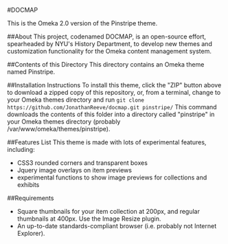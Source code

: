 #DOCMAP

This is the Omeka 2.0 version of the Pinstripe theme.  

##About
This project, codenamed DOCMAP, is an open-source effort, spearheaded by NYU's History Department, to develop new themes and customization functionality for the Omeka content management system. 

##Contents of this Directory
This directory contains an Omeka theme named Pinstripe. 

##Installation Instructions
To install this theme, click the "ZIP" button above to download a zipped copy of this repository, or, from a terminal, change to your Omeka themes directory and run `git clone https://github.com/JonathanReeve/docmap.git pinstripe/` This command downloads the contents of this folder into a directory called "pinstripe" in your Omeka themes directory (probably /var/www/omeka/themes/pinstripe). 

##Features List
This theme is made with lots of experimental features, including: 
 * CSS3 rounded corners and transparent boxes
 * Jquery image overlays on item previews 
 * experimental functions to show image previews for collections and exhibits

##Requirements
 * Square thumbnails for your item collection at 200px, and regular thumbnails at 400px. Use the Image Resize plugin. 
 * An up-to-date standards-compliant browser (i.e. probably not Internet Explorer). 
